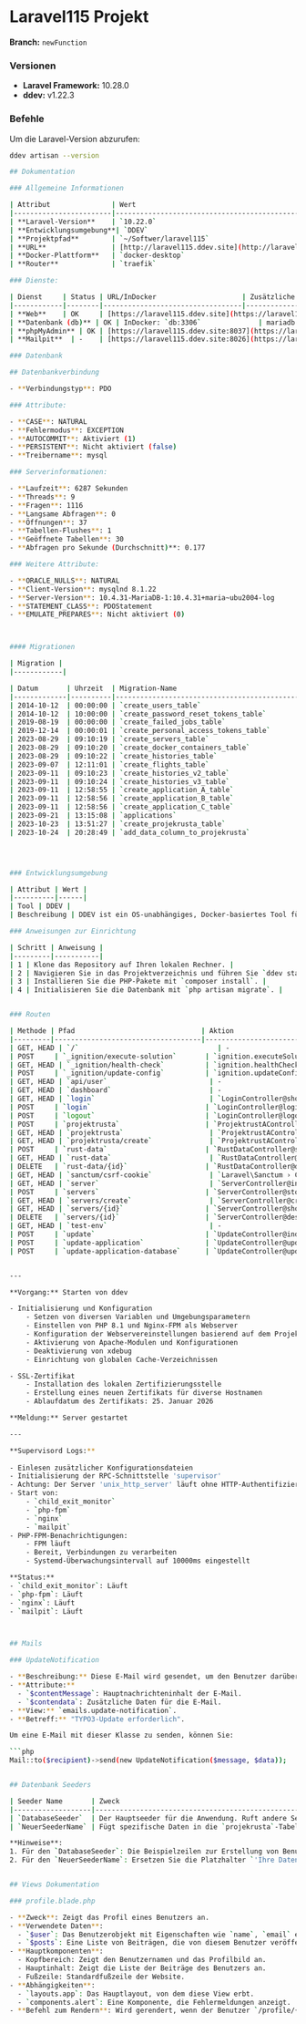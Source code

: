 # Laravel115 Projekt


**Branch:** `newFunction`

### Versionen
- **Laravel Framework:** 10.28.0
- **ddev:** v1.22.3

### Befehle
Um die Laravel-Version abzurufen:
```bash
ddev artisan --version

## Dokumentation

### Allgemeine Informationen

| Attribut               | Wert                                               |
|------------------------|----------------------------------------------------|
| **Laravel-Version**    | `10.22.0`                                          |
| **Entwicklungsumgebung**| `DDEV`                                             |
| **Projektpfad**        | `~/Softwer/laravel115`                             |
| **URL**                | [http://laravel115.ddev.site](http://laravel115.ddev.site)  |
| **Docker-Plattform**   | `docker-desktop`                                   |
| **Router**             | `traefik`                                          |

### Dienste:

| Dienst     | Status | URL/InDocker                     | Zusätzliche Informationen               |
|------------|--------|----------------------------------|----------------------------------------|
| **Web**    | OK     | [https://laravel115.ddev.site](https://laravel115.ddev.site)  | PHP 8.1, nginx-fpm, Docroot: `public`, NodeJS: `18`  |
| **Datenbank (db)** | OK | InDocker: `db:3306`              | mariadb:10.4, Benutzer: `db/db` or `root/root`  |
| **phpMyAdmin** | OK | [https://laravel115.ddev.site:8037](https://laravel115.ddev.site:8037) | -  |
| **Mailpit**  | -    | [https://laravel115.ddev.site:8026](https://laravel115.ddev.site:8026)  | Zum Öffnen von Mailpit verwenden Sie: `ddev launch -m` |

### Datenbank

## Datenbankverbindung

- **Verbindungstyp**: PDO

### Attribute:

- **CASE**: NATURAL
- **Fehlermodus**: EXCEPTION
- **AUTOCOMMIT**: Aktiviert (1)
- **PERSISTENT**: Nicht aktiviert (false)
- **Treibername**: mysql

### Serverinformationen:

- **Laufzeit**: 6287 Sekunden
- **Threads**: 9
- **Fragen**: 1116
- **Langsame Abfragen**: 0
- **Öffnungen**: 37
- **Tabellen-Flushes**: 1
- **Geöffnete Tabellen**: 30
- **Abfragen pro Sekunde (Durchschnitt)**: 0.177

### Weitere Attribute:

- **ORACLE_NULLS**: NATURAL
- **Client-Version**: mysqlnd 8.1.22
- **Server-Version**: 10.4.31-MariaDB-1:10.4.31+maria~ubu2004-log
- **STATEMENT_CLASS**: PDOStatement
- **EMULATE_PREPARES**: Nicht aktiviert (0)



#### Migrationen

| Migration |
|------------|

| Datum       | Uhrzeit  | Migration-Name                                        | Batch | Status |
|-------------|----------|-------------------------------------------------------|-------|--------|
| 2014-10-12  | 00:00:00 | `create_users_table`                                  | [1]   | Ran    |
| 2014-10-12  | 10:00:00 | `create_password_reset_tokens_table`                  | [1]   | Ran    |
| 2019-08-19  | 00:00:00 | `create_failed_jobs_table`                            | [1]   | Ran    |
| 2019-12-14  | 00:00:01 | `create_personal_access_tokens_table`                 | [1]   | Ran    |
| 2023-08-29  | 09:10:19 | `create_servers_table`                               | [1]   | Ran    |
| 2023-08-29  | 09:10:20 | `create_docker_containers_table`                      | [1]   | Ran    |
| 2023-08-29  | 09:10:22 | `create_histories_table`                              | [1]   | Ran    |
| 2023-09-07  | 12:11:01 | `create_flights_table`                                | [1]   | Ran    |
| 2023-09-11  | 09:10:23 | `create_histories_v2_table`                           | [1]   | Ran    |
| 2023-09-11  | 09:10:24 | `create_histories_v3_table`                           | [1]   | Ran    |
| 2023-09-11  | 12:58:55 | `create_application_A_table`                          | [1]   | Ran    |
| 2023-09-11  | 12:58:56 | `create_application_B_table`                          | [1]   | Ran    |
| 2023-09-11  | 12:58:56 | `create_application_C_table`                          | [1]   | Ran    |
| 2023-09-21  | 13:15:08 | `applications`                                        | [1]   | Ran    |
| 2023-10-23  | 13:51:27 | `create_projekrusta_table`                            | [1]   | Ran    |
| 2023-10-24  | 20:28:49 | `add_data_column_to_projekrusta`                      | [2]   | Ran    |




### Entwicklungsumgebung

| Attribut | Wert |
|----------|------|
| Tool | DDEV |
| Beschreibung | DDEV ist ein OS-unabhängiges, Docker-basiertes Tool für PHP-Entwicklungsumgebungen. |

### Anweisungen zur Einrichtung

| Schritt | Anweisung |
|---------|-----------|
| 1 | Klone das Repository auf Ihren lokalen Rechner. |
| 2 | Navigieren Sie in das Projektverzeichnis und führen Sie `ddev start` aus. |
| 3 | Installieren Sie die PHP-Pakete mit `composer install`. |
| 4 | Initialisieren Sie die Datenbank mit `php artisan migrate`. |


### Routen

| Methode | Pfad                               | Aktion                                                                   | Name                              |
|---------|------------------------------------|--------------------------------------------------------------------------|-----------------------------------|
| GET, HEAD | `/`                                  | -                                                                        | -                                 |
| POST     | `_ignition/execute-solution`       | `ignition.executeSolution › Spatie\LaravelIgnition › ExecuteSolutionController`  | -                                 |
| GET, HEAD | `_ignition/health-check`          | `ignition.healthCheck › Spatie\LaravelIgnition › HealthCheckController` | -                                 |
| POST     | `_ignition/update-config`          | `ignition.updateConfig › Spatie\LaravelIgnition › UpdateConfigController`   | -                                 |
| GET, HEAD | `api/user`                         | -                                                                        | -                                 |
| GET, HEAD | `dashboard`                        | -                                                                        | `dashboard`                       |
| GET, HEAD | `login`                            | `LoginController@showLoginForm`                                          | `login`                           |
| POST     | `login`                            | `LoginController@login`                                                   | -                                 |
| POST     | `logout`                           | `LoginController@logout`                                                 | `logout`                          |
| POST     | `projektrusta`                     | `ProjektrustAController@store`                                           | `projektrusta.store`              |
| GET, HEAD | `projektrusta`                     | `ProjektrustAController@index`                                           | `projektrusta.index`              |
| GET, HEAD | `projektrusta/create`              | `ProjektrustAController@create`                                          | `projektrusta.create`             |
| POST     | `rust-data`                        | `RustDataController@store`                                               | -                                 |
| GET, HEAD | `rust-data`                        | `RustDataController@index`                                               | -                                 |
| DELETE   | `rust-data/{id}`                   | `RustDataController@destroy`                                             | -                                 |
| GET, HEAD | `sanctum/csrf-cookie`              | `Laravel\Sanctum › CsrfCookieController@show`                            | `sanctum.csrf-cookie`             |
| GET, HEAD | `server`                           | `ServerController@index`                                                | `server`                          |
| POST     | `servers`                          | `ServerController@store`                                                | `servers.store`                   |
| GET, HEAD | `servers/create`                   | `ServerController@create`                                               | `servers.create`                  |
| GET, HEAD | `servers/{id}`                    | `ServerController@show`                                                 | `servers.show`                    |
| DELETE   | `servers/{id}`                     | `ServerController@destroy`                                              | `servers.destroy`                 |
| GET, HEAD | `test-env`                         | -                                                                        | -                                 |
| POST     | `update`                           | `UpdateController@index`                                                | `update.index`                    |
| POST     | `update-application`               | `UpdateController@updateApplication`                                     | -                                 |
| POST     | `update-application-database`      | `UpdateController@updateApplicationInDatabase`                          | `update.database`                 |


---

**Vorgang:** Starten von ddev

- Initialisierung und Konfiguration
    - Setzen von diversen Variablen und Umgebungsparametern
    - Einstellen von PHP 8.1 und Nginx-FPM als Webserver
    - Konfiguration der Webservereinstellungen basierend auf dem Projekttyp (in diesem Fall Laravel)
    - Aktivierung von Apache-Modulen und Konfigurationen
    - Deaktivierung von xdebug
    - Einrichtung von globalen Cache-Verzeichnissen

- SSL-Zertifikat
    - Installation des lokalen Zertifizierungsstelle
    - Erstellung eines neuen Zertifikats für diverse Hostnamen
    - Ablaufdatum des Zertifikats: 25. Januar 2026

**Meldung:** Server gestartet

---

**Supervisord Logs:**
    
- Einlesen zusätzlicher Konfigurationsdateien
- Initialisierung der RPC-Schnittstelle 'supervisor'
- Achtung: Der Server 'unix_http_server' läuft ohne HTTP-Authentifizierungsprüfung
- Start von:
    - `child_exit_monitor`
    - `php-fpm`
    - `nginx`
    - `mailpit`
- PHP-FPM-Benachrichtigungen:
    - FPM läuft
    - Bereit, Verbindungen zu verarbeiten
    - Systemd-Überwachungsintervall auf 10000ms eingestellt

**Status:** 
- `child_exit_monitor`: Läuft
- `php-fpm`: Läuft
- `nginx`: Läuft
- `mailpit`: Läuft



## Mails

### UpdateNotification

- **Beschreibung:** Diese E-Mail wird gesendet, um den Benutzer darüber zu informieren, dass ein TYPO3-Update erforderlich ist.
- **Attribute:** 
  - `$contentMessage`: Hauptnachrichteninhalt der E-Mail.
  - `$contendata`: Zusätzliche Daten für die E-Mail.
- **View:** `emails.update-notification`.
- **Betreff:** "TYPO3-Update erforderlich".

Um eine E-Mail mit dieser Klasse zu senden, können Sie:

```php
Mail::to($recipient)->send(new UpdateNotification($message, $data));


## Datenbank Seeders

| Seeder Name       | Zweck                                                                                              | Hauptdaten oder Aktionen                                                                               | Befehl zum Ausführen                            |
|-------------------|---------------------------------------------------------------------------------------------------|-------------------------------------------------------------------------------------------------------|------------------------------------------------|
| `DatabaseSeeder`  | Der Hauptseeder für die Anwendung. Ruft andere Seeders auf.                                        | - Ruft `NeuerSeederName` auf<br>- Nutzt die `User`-Factory zur Erzeugung von Benutzerdaten           | `ddev artisan db:seed --class=DatabaseSeeder`   |
| `NeuerSeederName` | Fügt spezifische Daten in die `projekrusta`-Tabelle ein.                                           | - Fügt `data` mit Wert `'Ihre Daten'` hinzu<br>- Fügt `name` mit Wert `'Standardwert'` hinzu           | `ddev artisan db:seed --class=NeuerSeederName`  |

**Hinweise**:
1. Für den `DatabaseSeeder`: Die Beispielzeilen zur Erstellung von Benutzern mithilfe der Factory sind im Seeder auskommentiert. Sie können sie einkommentieren, um sie zu verwenden.
2. Für den `NeuerSeederName`: Ersetzen Sie die Platzhalter `'Ihre Daten'` und `'Standardwert'` durch die tatsächlichen Werte, die Sie verwenden möchten.


## Views Dokumentation

### profile.blade.php

- **Zweck**: Zeigt das Profil eines Benutzers an.
- **Verwendete Daten**: 
  - `$user`: Das Benutzerobjekt mit Eigenschaften wie `name`, `email` etc.
  - `$posts`: Eine Liste von Beiträgen, die von diesem Benutzer veröffentlicht wurden.
- **Hauptkomponenten**: 
  - Kopfbereich: Zeigt den Benutzernamen und das Profilbild an.
  - Hauptinhalt: Zeigt die Liste der Beiträge des Benutzers an.
  - Fußzeile: Standardfußzeile der Website.
- **Abhängigkeiten**: 
  - `layouts.app`: Das Hauptlayout, von dem diese View erbt.
  - `components.alert`: Eine Komponente, die Fehlermeldungen anzeigt.
- **Befehl zum Rendern**: Wird gerendert, wenn der Benutzer `/profile/{user_id}` besucht.


